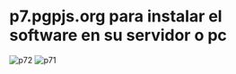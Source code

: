 #  p7.pgpjs.org para instalar el software en su servidor o pc

![p72](http://p7.pgpjs.org/srcn/Screenshot2.png)
![p71](http://p7.pgpjs.org/srcn/Screenshot1.png)





